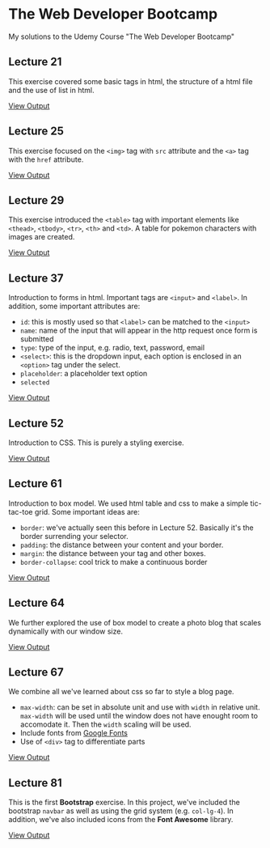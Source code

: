 # The Web Developer Bootcamp

My solutions to the Udemy Course "The Web Developer Bootcamp"

## Lecture 21

This exercise covered some basic tags in html, the structure of a html file and the use of list in html.

[View Output](https://htmlpreview.github.io/?https://github.com/shawnlinxl/The_Web_Developer_Bootcamp/blob/master/21_HTML_List/21_HTML_List_Assignment.html)

## Lecture 25

This exercise focused on the `<img>` tag with `src` attribute and the `<a>` tag with the `href` attribute.

[View Output](https://htmlpreview.github.io/?https://github.com/shawnlinxl/The_Web_Developer_Bootcamp/blob/master/25_HTML_Img/25_HTML_with_img_href.html)

## Lecture 29

This exercise introduced the `<table>` tag with important elements like `<thead>`, `<tbody>`, `<tr>`, `<th>` and `<td>`. A table for pokemon characters with images are created.

[View Output](https://htmlpreview.github.io/?https://github.com/shawnlinxl/The_Web_Developer_Bootcamp/blob/master/29_HTML_Table/29_HTML_Pokemon_Table.html)

## Lecture 37

Introduction to forms in html. Important tags are `<input>` and `<label>`. In addition, some important attributes are:

* `id`:   this is mostly used so that `<label>` can be matched to the `<input>`
* `name`: name of the input that will appear in the http request once form is submitted
* `type`: type of the input, e.g. radio, text, password, email
* `<select>`: this is the dropdown input, each option is enclosed in an `<option>` tag under the select.
* `placeholder`: a placeholder text option
* `selected`

[View Output](https://htmlpreview.github.io/?https://github.com/shawnlinxl/The_Web_Developer_Bootcamp/blob/master/37_HTML_Form/37_HTML_Form_Exercise.html)

## Lecture 52

Introduction to CSS. This is purely a styling exercise.

[View Output](https://htmlpreview.github.io/?https://github.com/shawnlinxl/The_Web_Developer_Bootcamp/blob/master/52_CSS_Selector/52_selectorsExercise.html)

## Lecture 61

Introduction to box model. We used html table and css to make a simple tic-tac-toe grid. Some important ideas are:

* `border`: we've actually seen this before in Lecture 52. Basically it's the border surrending your selector.
* `padding`: the distance between your content and your border.
* `margin`: the distance between your tag and other boxes.
* `border-collapse`: cool trick to make a continuous border

[View Output](https://htmlpreview.github.io/?https://github.com/shawnlinxl/The_Web_Developer_Bootcamp/blob/master/61_CSS_Box_TicTacToe/61_TicTacToe_Board.html)

## Lecture 64

We further explored the use of box model to create a photo blog that scales dynamically with our window size.

[View Output](https://htmlpreview.github.io/?https://github.com/shawnlinxl/The_Web_Developer_Bootcamp/blob/master/64_CSS_Grid_PhotoBlog/64_photogrid.html)

## Lecture 67

We combine all we've learned about css so far to style a blog page.

* `max-width`: can be set in absolute unit and use with `width` in relative unit. `max-width` will be used until the window does not have enought room to accomodate it. Then the `width` scaling will be used.
* Include fonts from [Google Fonts](https://fonts.google.com/)
* Use of `<div>` tag to differentiate parts

[View Output](https://htmlpreview.github.io/?https://github.com/shawnlinxl/The_Web_Developer_Bootcamp/blob/master/67_CSS_Blog/67_Blog.html)

## Lecture 81

This is the first **Bootstrap** exercise. In this project, we've included the bootstrap `navbar` as well as using the grid system (e.g. `col-lg-4`). In addition, we've also included icons from the **Font Awesome** library.

[View Output](https://htmlpreview.github.io/?https://github.com/shawnlinxl/The_Web_Developer_Bootcamp/blob/master/81_Bootstrap_grid/81_Image_Gallery.html)
